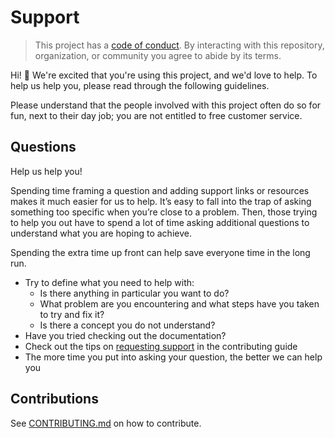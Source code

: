 # Support

> This project has a [code of conduct](./CODE_OF_CONDUCT.md).
> By interacting with this repository, organization, or community you agree to abide by its terms.

Hi! :wave: We're excited that you're using this project, and we'd love to help. To help us help you, please read through the following guidelines.

Please understand that the people involved with this project often do so for fun, next to their day job; you are not entitled to free customer service.

## Questions

Help us help you!

Spending time framing a question and adding support links or resources makes it much easier for us to help. It’s easy to fall into the trap of asking something too specific when you’re close to a problem. Then, those trying to help you out have to spend a lot of time asking additional questions to understand what you are hoping to achieve.

Spending the extra time up front can help save everyone time in the long run.

* Try to define what you need to help with:
    * Is there anything in particular you want to do?
    * What problem are you encountering and what steps have you taken to try and fix it?
    * Is there a concept you do not understand?
* Have you tried checking out the documentation?
* Check out the tips on [requesting support](./CONTRIBUTING.md) in the contributing guide
* The more time you put into asking your question, the better we can help you

## Contributions

See [CONTRIBUTING.md](./CONTRIBUTING.md) on how to contribute.
